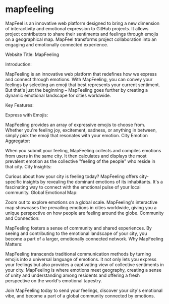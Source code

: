 # mapfeeling
MapFeel is an innovative web platform designed to bring a new dimension of interactivity and emotional expression to GitHub projects. It allows project contributors to share their sentiments and feelings through emojis on a geographical map. MapFeel transforms project collaboration into an engaging and emotionally connected experience.

Website Title: MapFeeling

Introduction:

MapFeeling is an innovative web platform that redefines how we express and connect through emotions. With MapFeeling, you can convey your feelings by selecting an emoji that best represents your current sentiment. But that's just the beginning – MapFeeling goes further by creating a dynamic emotional landscape for cities worldwide.

Key Features:

Express with Emojis:

MapFeeling provides an array of expressive emojis to choose from. Whether you're feeling joy, excitement, sadness, or anything in between, simply pick the emoji that resonates with your emotion.
City Emotion Aggregator:

When you submit your feeling, MapFeeling collects and compiles emotions from users in the same city. It then calculates and displays the most prevalent emotion as the collective "feeling of the people" who reside in that city.
City Insights:

Curious about how your city is feeling today? MapFeeling offers city-specific insights by revealing the dominant emotions of its inhabitants. It's a fascinating way to connect with the emotional pulse of your local community.
Global Emotional Map:

Zoom out to explore emotions on a global scale. MapFeeling's interactive map showcases the prevailing emotions in cities worldwide, giving you a unique perspective on how people are feeling around the globe.
Community and Connection:

MapFeeling fosters a sense of community and shared experiences. By seeing and contributing to the emotional landscape of your city, you become a part of a larger, emotionally connected network.
Why MapFeeling Matters:

MapFeeling transcends traditional communication methods by turning emojis into a universal language of emotions. It not only lets you express your feelings but also provides a captivating view of collective sentiments in your city. MapFeeling is where emotions meet geography, creating a sense of unity and understanding among residents and offering a fresh perspective on the world's emotional tapestry.

Join MapFeeling today to send your feelings, discover your city's emotional vibe, and become a part of a global community connected by emotions.
